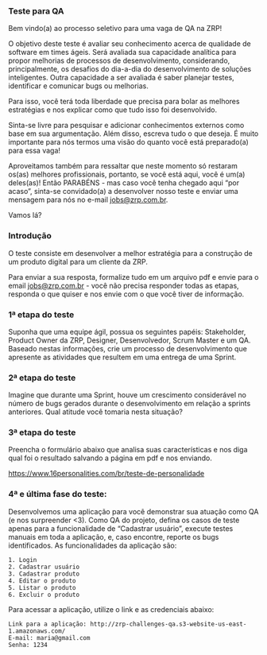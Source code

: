 ### Teste para QA

Bem vindo(a) ao processo seletivo para uma vaga de QA na ZRP!

O objetivo deste teste é avaliar seu conhecimento acerca de qualidade de software em times ágeis. Será avaliada sua capacidade analítica para propor melhorias de processos de desenvolvimento, considerando, principalmente, os desafios do dia-a-dia do desenvolvimento de soluções inteligentes. Outra capacidade a ser avaliada é saber planejar testes, identificar e comunicar bugs ou melhorias.

Para isso, você terá toda liberdade que precisa para bolar as melhores estratégias e nos explicar como que tudo isso foi desenvolvido.

Sinta-se livre para pesquisar e adicionar conhecimentos externos como base em sua argumentação. Além disso, escreva tudo o que deseja. É muito importante para nós termos uma visão do quanto você está preparado(a) para essa vaga!

Aproveitamos também para ressaltar que neste momento só restaram os(as) melhores profissionais, portanto, se você está aqui, você é um(a) deles(as)! Então PARABÉNS - mas caso você tenha chegado aqui “por acaso”, sinta-se convidado(a) a desenvolver nosso teste e enviar uma mensagem para nós no e-mail jobs@zrp.com.br.

Vamos lá?

### Introdução

O teste consiste em desenvolver a melhor estratégia para a construção de um produto digital para um cliente da ZRP.

Para enviar a sua resposta, formalize tudo em um arquivo pdf e envie para o email jobs@zrp.com.br - você não precisa responder todas as etapas, responda o que quiser e nos envie com o que você tiver de informação.

### 1ª etapa do teste

Suponha que uma equipe ágil, possua os seguintes papéis: Stakeholder, Product Owner da ZRP, Designer, Desenvolvedor, Scrum Master e um QA. Baseado nestas informações, crie um processo de desenvolvimento que apresente as atividades que resultem em uma entrega de uma Sprint.

### 2ª etapa do teste

Imagine que durante uma Sprint, houve um crescimento considerável no número de bugs gerados durante o desenvolvimento em relação a sprints anteriores. Qual atitude você tomaria nesta situação?

### 3ª etapa do teste

Preencha o formulário abaixo que analisa suas características e nos diga qual foi o resultado salvando a página em pdf e nos enviando.

<https://www.16personalities.com/br/teste-de-personalidade>

### 4ª e última fase do teste:

Desenvolvemos  uma aplicação para você demonstrar sua atuação como QA (e nos surpreender <3). Como QA do projeto, defina os casos de teste apenas para a funcionalidade de “Cadastrar usuário”, execute testes manuais em toda a aplicação, e, caso encontre, reporte os bugs identificados. As funcionalidades da aplicação são:

    1. Login
    2. Cadastrar usuário
    3. Cadastrar produto
    4. Editar o produto
    5. Listar o produto
    6. Excluir o produto

Para acessar a aplicação, utilize o link e as credenciais abaixo:

    Link para a aplicação: http://zrp-challenges-qa.s3-website-us-east-1.amazonaws.com/
    E-mail: maria@gmail.com
    Senha: 1234
